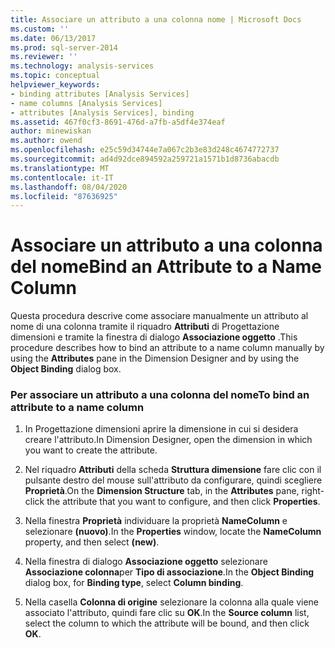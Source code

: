 ```yaml
---
title: Associare un attributo a una colonna nome | Microsoft Docs
ms.custom: ''
ms.date: 06/13/2017
ms.prod: sql-server-2014
ms.reviewer: ''
ms.technology: analysis-services
ms.topic: conceptual
helpviewer_keywords:
- binding attributes [Analysis Services]
- name columns [Analysis Services]
- attributes [Analysis Services], binding
ms.assetid: 467f0cf3-8691-476d-a7fb-a5df4e374eaf
author: minewiskan
ms.author: owend
ms.openlocfilehash: e25c59d34744e7a067c2b3e83d248c4674772737
ms.sourcegitcommit: ad4d92dce894592a259721a1571b1d8736abacdb
ms.translationtype: MT
ms.contentlocale: it-IT
ms.lasthandoff: 08/04/2020
ms.locfileid: "87636925"
---
```

# <a name="bind-an-attribute-to-a-name-column"></a><span data-ttu-id="3038c-102">Associare un attributo a una colonna del nome</span><span class="sxs-lookup"><span data-stu-id="3038c-102">Bind an Attribute to a Name Column</span></span>
  <span data-ttu-id="3038c-103">Questa procedura descrive come associare manualmente un attributo al nome di una colonna tramite il riquadro **Attributi** di Progettazione dimensioni e tramite la finestra di dialogo **Associazione oggetto** .</span><span class="sxs-lookup"><span data-stu-id="3038c-103">This procedure describes how to bind an attribute to a name column manually by using the **Attributes** pane in the Dimension Designer and by using the **Object Binding** dialog box.</span></span>  
  
### <a name="to-bind-an-attribute-to-a-name-column"></a><span data-ttu-id="3038c-104">Per associare un attributo a una colonna del nome</span><span class="sxs-lookup"><span data-stu-id="3038c-104">To bind an attribute to a name column</span></span>  
  
1.  <span data-ttu-id="3038c-105">In Progettazione dimensioni aprire la dimensione in cui si desidera creare l'attributo.</span><span class="sxs-lookup"><span data-stu-id="3038c-105">In Dimension Designer, open the dimension in which you want to create the attribute.</span></span>  
  
2.  <span data-ttu-id="3038c-106">Nel riquadro **Attributi** della scheda **Struttura dimensione** fare clic con il pulsante destro del mouse sull'attributo da configurare, quindi scegliere **Proprietà**.</span><span class="sxs-lookup"><span data-stu-id="3038c-106">On the **Dimension Structure** tab, in the **Attributes** pane, right-click the attribute that you want to configure, and then click **Properties**.</span></span>  
  
3.  <span data-ttu-id="3038c-107">Nella finestra **Proprietà** individuare la proprietà **NameColumn** e selezionare **(nuovo)**.</span><span class="sxs-lookup"><span data-stu-id="3038c-107">In the **Properties** window, locate the **NameColumn** property, and then select **(new)**.</span></span>  
  
4.  <span data-ttu-id="3038c-108">Nella finestra di dialogo **Associazione oggetto** selezionare **Associazione colonna**per **Tipo di associazione**.</span><span class="sxs-lookup"><span data-stu-id="3038c-108">In the **Object Binding** dialog box, for **Binding type**, select **Column binding**.</span></span>  
  
5.  <span data-ttu-id="3038c-109">Nella casella **Colonna di origine** selezionare la colonna alla quale viene associato l'attributo, quindi fare clic su **OK**.</span><span class="sxs-lookup"><span data-stu-id="3038c-109">In the **Source column** list, select the column to which the attribute will be bound, and then click **OK**.</span></span>  
  
  
